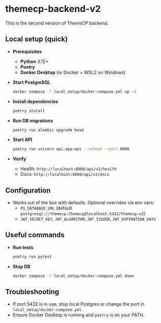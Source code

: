 # themecp-backend-v2
This is the second version of ThemeCP backend.

## Local setup (quick)

- **Prerequisites**
  - **Python** 3.12+
  - **Poetry**
  - **Docker Desktop** (or Docker + WSL2 on Windows)

- **Start PostgreSQL**
  ```bash
  docker compose -f local_setup/docker-compose.yml up -d
  ```

- **Install dependencies**
  ```bash
  poetry install
  ```

- **Run DB migrations**
  ```bash
  poetry run alembic upgrade head
  ```

- **Start API**
  ```bash
  poetry run uvicorn api.app:api --reload --port 8000
  ```

- **Verify**
  - Health: `http://localhost:8000/api/v2/health`
  - Docs: `http://localhost:8000/api/v2/docs`

## Configuration

- Works out of the box with defaults. Optional overrides via env vars:
  - `PG_DATABASE_URL` (default `postgresql://themecp:themecp@localhost:5432/themecp-v2`)
  - `JWT_SECRET_KEY`, `JWT_ALGORITHM`, `JWT_ISSUER`, `JWT_EXPIRATION_DAYS`

## Useful commands

- **Run tests**
  ```bash
  poetry run pytest
  ```

- **Stop DB**
  ```bash
  docker compose -f local_setup/docker-compose.yml down
  ```

## Troubleshooting

- If port 5432 is in use, stop local Postgres or change the port in `local_setup/docker-compose.yml`.
- Ensure Docker Desktop is running and `poetry` is on your PATH.